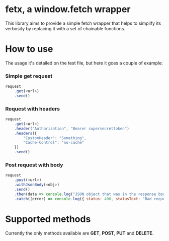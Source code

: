 # fetx, a window.fetch wrapper
This library aims to provide a simple fetch wrapper that helps to simplify its verbosity by replacing it with a set of chainable functions.

# How to use
The usage it's detailed on the test file, but here it goes a couple of example:

### Simple get request
```javascript
request
    .get(<url>)
    .send()
```
### Request with headers
```javascript
request
    .get(<url>)
    .header("Authorization", "Bearer supersecrettoken")
    .headers({
        "CustomHeader": "Something",
        "Cache-Control": "no-cache"
    })
    .send()
```

### Post request with body
```javascript
request
    .post(<url>)
    .withJsonBody(<obj>)
    .send()
    .then(data => console.log("JSON object that was in the response body", data))
    .catch((error) => console.log({ status: 400, statusText: "Bad request" }))
```

# Supported methods
Currently the only methods available are **GET**, **POST**, **PUT** and **DELETE**.
